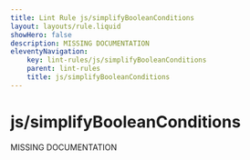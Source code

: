```yaml
---
title: Lint Rule js/simplifyBooleanConditions
layout: layouts/rule.liquid
showHero: false
description: MISSING DOCUMENTATION
eleventyNavigation:
	key: lint-rules/js/simplifyBooleanConditions
	parent: lint-rules
	title: js/simplifyBooleanConditions
---
```


# js/simplifyBooleanConditions

MISSING DOCUMENTATION